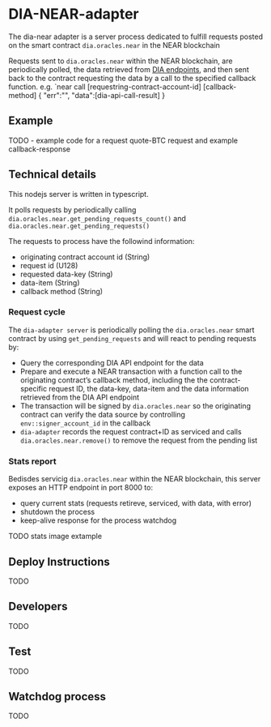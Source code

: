 # DIA-NEAR-adapter

The dia-near adapter is a server process dedicated to fulfill requests posted on the smart contract `dia.oracles.near` in the NEAR blockchain

Requests sent to `dia.oracles.near` within the NEAR blockchain, are periodically polled, the data retrieved from [DIA endpoints](diadata.org), and then sent back to the contract requesting the data by a call to the specified callback function. e.g.
`near call [requestring-contract-account-id] [callback-method] { "err":"", "data":[dia-api-call-result] }

## Example

TODO - example code for a request quote-BTC request and example callback-response

## Technical details

This nodejs server is written in typescript. 

It polls requests by periodically calling `dia.oracles.near.get_pending_requests_count()` and `dia.oracles.near.get_pending_requests()`

The requests to process have the followind information:

* originating contract account id (String)
* request id (U128)
* requested data-key (String)
* data-item (String)
* callback method (String)

### Request cycle

The `dia-adapter server` is periodically polling the `dia.oracles.near` smart contract by using `get_pending_requests` and will react to pending requests by:
* Query the corresponding DIA API endpoint for the data
* Prepare and execute a NEAR transaction with a function call to the originating contract’s callback method, including the the contract-specific request ID, the data-key, data-item and the data information retrieved from the DIA API endpoint
* The transaction will be signed by `dia.oracles.near` so the originating contract can verify the data source by controlling `env::signer_account_id` in the callback
* `dia-adapter` records the request contract+ID as serviced and calls `dia.oracles.near.remove()` to remove the request from the pending list

### Stats report

Bedisdes servicig `dia.oracles.near` within the NEAR blockchain, this server exposes an HTTP endpoint in port 8000 to:
* query current stats (requests retireve, serviced, with data, with error)
* shutdown the process
* keep-alive response for the process watchdog

TODO stats image extample

## Deploy Instructions
TODO

## Developers
TODO

## Test
TODO

## Watchdog process
TODO
